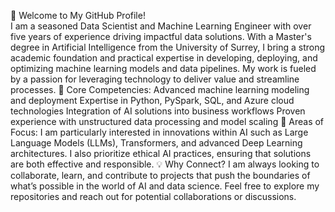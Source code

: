 👋 Welcome to My GitHub Profile!<br>
I am a seasoned Data Scientist and Machine Learning Engineer with over five years of experience driving impactful data solutions.
With a Master's degree in Artificial Intelligence from the University of Surrey, I bring a strong academic foundation and practical expertise in developing, deploying, and optimizing machine learning models and data pipelines.
My work is fueled by a passion for leveraging technology to deliver value and streamline processes.
🌟 Core Competencies:
	Advanced machine learning modeling and deployment
	Expertise in Python, PySpark, SQL, and Azure cloud technologies
	Integration of AI solutions into business workflows
	Proven experience with unstructured data processing and model scaling
🚀 Areas of Focus:
	I am particularly interested in innovations within AI such as Large Language Models (LLMs), Transformers, and advanced Deep Learning architectures. I also prioritize ethical AI practices, ensuring that solutions are both effective and responsible.
 💡 Why Connect? 
	I am always looking to collaborate, learn, and contribute to projects that push the boundaries of what’s possible in the world of AI and data science. Feel free to explore my repositories and reach out for potential collaborations or discussions.
